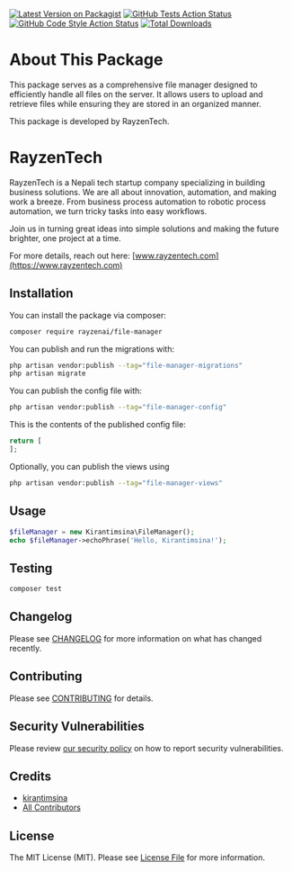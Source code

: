 
[![Latest Version on Packagist](https://img.shields.io/packagist/v/rayzenai/file-manager.svg?style=flat-square)](https://packagist.org/packages/rayzenai/file-manager)
[![GitHub Tests Action Status](https://img.shields.io/github/actions/workflow/status/rayzenai/file-manager/run-tests.yml?branch=main&label=tests&style=flat-square)](https://github.com/rayzenai/file-manager/actions?query=workflow%3Arun-tests+branch%3Amain)
[![GitHub Code Style Action Status](https://img.shields.io/github/actions/workflow/status/rayzenai/file-manager/fix-php-code-style-issues.yml?branch=main&label=code%20style&style=flat-square)](https://github.com/rayzenai/file-manager/actions?query=workflow%3A"Fix+PHP+code+style+issues"+branch%3Amain)
[![Total Downloads](https://img.shields.io/packagist/dt/rayzenai/file-manager.svg?style=flat-square)](https://packagist.org/packages/rayzenai/file-manager)


# About This Package

This package serves as a comprehensive file manager designed to efficiently handle all files on the server. It allows users to upload and retrieve files while ensuring they are stored in an organized manner. 

This package is developed by RayzenTech.

# RayzenTech

RayzenTech is a Nepali tech startup company specializing in building business solutions. We are all about innovation, automation, and making work a breeze. From business process automation to robotic process automation, we turn tricky tasks into easy workflows.

Join us in turning great ideas into simple solutions and making the future brighter, one project at a time.

For more details, reach out here: [www.rayzentech.com](https://www.rayzentech.com)

## Installation

You can install the package via composer:

```bash
composer require rayzenai/file-manager
```

You can publish and run the migrations with:

```bash
php artisan vendor:publish --tag="file-manager-migrations"
php artisan migrate
```

You can publish the config file with:

```bash
php artisan vendor:publish --tag="file-manager-config"
```

This is the contents of the published config file:

```php
return [
];
```

Optionally, you can publish the views using

```bash
php artisan vendor:publish --tag="file-manager-views"
```

## Usage

```php
$fileManager = new Kirantimsina\FileManager();
echo $fileManager->echoPhrase('Hello, Kirantimsina!');
```

## Testing

```bash
composer test
```

## Changelog

Please see [CHANGELOG](CHANGELOG.md) for more information on what has changed recently.

## Contributing

Please see [CONTRIBUTING](CONTRIBUTING.md) for details.

## Security Vulnerabilities

Please review [our security policy](../../security/policy) on how to report security vulnerabilities.

## Credits

- [kirantimsina](https://github.com/rayzenai)
- [All Contributors](../../contributors)

## License

The MIT License (MIT). Please see [License File](LICENSE.md) for more information.
